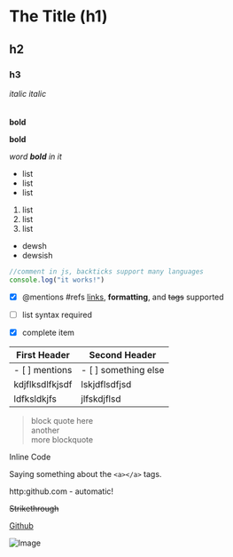 # The Title (h1)
## h2  

### h3

*italic*
_italic_
<br>
<br>
<br>
**bold**  

__bold__  


*word **bold** in it*

* list 
* list
* list
  

1. list
2. list
3. list

- dewsh
- dewsish

```javascript
//comment in js, backticks support many languages
console.log("it works!")
```

- [x] @mentions #refs  [links](), **formatting**, and <del>tags</del> supported
- [ ] list syntax required
- [x] complete item


| First Header    | Second Header        |
| --------------- | -------------------- |
| - [ ] mentions  | - [ ] something else |
| kdjflksdlfkjsdf | lskjdflsdfjsd        |
| ldfksldkjfs     | jlfskdjflsd          |

>block quote here  
>another  
>more blockquote

Inline Code

Saying something about the `<a></a>` tags.

http:github.com - automatic!  

~~Strikethrough~~

[Github](www.github.com)

![Image](images/antsGoMarching.png)